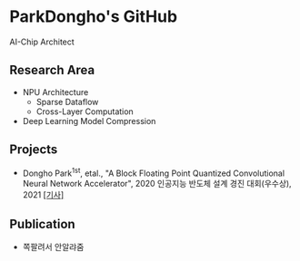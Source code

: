 # ParkDongho's GitHub
AI-Chip Architect

## Research Area
* NPU Architecture
  * Sparse Dataflow
  * Cross-Layer Computation
* Deep Learning Model Compression

## Projects
* Dongho Park<sup>1st</sup>, etal., "A Block Floating Point Quantized Convolutional Neural Network Accelerator", 2020 인공지능 반도체 설계 경진 대회(우수상), 2021 [[기사]](https://www.msit.go.kr/bbs/view.do?sCode=user&mId=113&mPid=112&pageIndex=3&bbsSeqNo=94&nttSeqNo=3180308&searchOpt=ALL&searchTxt=)

## Publication
* 쪽팔려서 안알랴줌

